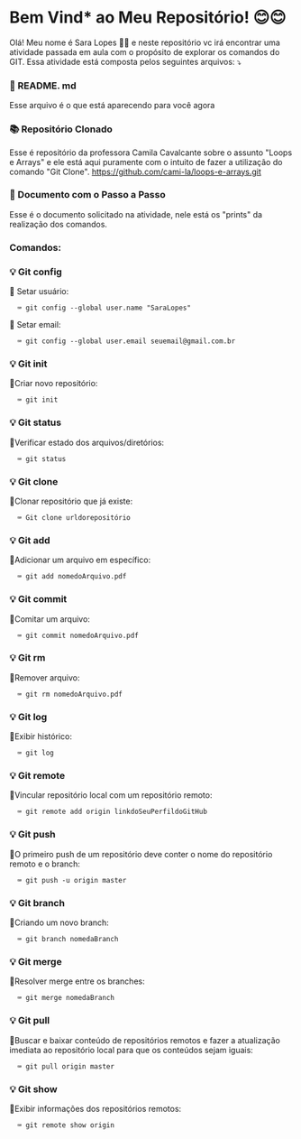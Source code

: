 ﻿# Bem Vind* ao Meu Repositório! 😊😊

Olá! Meu nome é Sara Lopes 👩‍💻 e neste repositório vc irá encontrar uma atividade passada em aula com o propósito de explorar os comandos do GIT.
Essa atividade está composta pelos seguintes arquivos: ⤵️

### 📜 README. md 

Esse arquivo é o que está aparecendo para você agora

### 📚 Repositório Clonado

Esse é repositório da professora Camila Cavalcante sobre o assunto "Loops e Arrays" e ele está aqui puramente com o intuito de fazer a utilização do comando "Git Clone".
https://github.com/cami-la/loops-e-arrays.git

### 📖 Documento com o Passo a Passo 

Esse é o documento solicitado na atividade, nele está os "prints" da realização dos comandos.

### Comandos:

### 💡 Git config

📍 Setar usuário:

      ⌨️ git config --global user.name "SaraLopes"
      
📍 Setar email:

      ⌨️ git config --global user.email seuemail@gmail.com.br

### 💡 Git init

📍Criar novo repositório:

      ⌨️ git init

### 💡 Git status

📍Verificar estado dos arquivos/diretórios:

      ⌨️ git status

### 💡 Git clone

📍Clonar repositório que já existe:

      ⌨️ Git clone urldorepositório

### 💡 Git add

📍Adicionar um arquivo em específico:

      ⌨️ git add nomedoArquivo.pdf

### 💡 Git commit

📍Comitar um arquivo:

      ⌨️ git commit nomedoArquivo.pdf

### 💡 Git rm

📍Remover arquivo:

      ⌨️ git rm nomedoArquivo.pdf

### 💡 Git log

📍Exibir histórico:

      ⌨️ git log

### 💡 Git remote

📍Vincular repositório local com um repositório remoto:

      ⌨️ git remote add origin linkdoSeuPerfildoGitHub

### 💡 Git push

📍O primeiro push de um repositório deve conter o nome do repositório remoto e o branch:

      ⌨️ git push -u origin master

### 💡 Git branch

📍Criando um novo branch:

      ⌨️ git branch nomedaBranch

### 💡 Git merge

📍Resolver merge entre os branches:

      ⌨️ git merge nomedaBranch


### 💡 Git pull

📍Buscar e baixar conteúdo de repositórios remotos e fazer a atualização imediata ao repositório local para que os conteúdos sejam iguais: 

      ⌨️ git pull origin master

### 💡 Git show

📍Exibir informações dos repositórios remotos:

      ⌨️ git remote show origin

